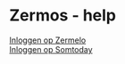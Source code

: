 # Zermos - help

[Inloggen op Zermelo](Assets/InloggenOpZermelo#Inloggen-op-Zermelo)<br>
[Inloggen op Somtoday]()

